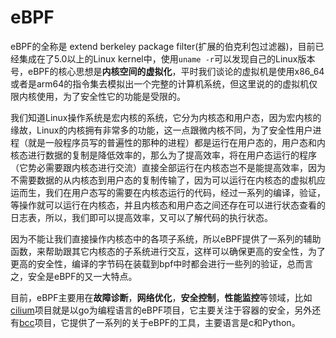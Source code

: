 # eBPF

eBPF的全称是 extend berkeley package filter(扩展的伯克利包过滤器)，目前已经集成在了5.0以上的Linux kernel中，使用`uname -r`可以发现自己的Linux版本号，eBPF的核心思想是**内核空间的虚拟化**，平时我们谈论的虚拟机是使用x86_64或者是arm64的指令集去模拟出一个完整的计算机系统，但这里说的的虚拟机仅限内核使用，为了安全性它的功能是受限的。

我们知道Linux操作系统是宏内核的系统，它分为内核态和用户态，因为宏内核的缘故，Linux的内核拥有非常多的功能，这一点跟微内核不同，为了安全性用户进程（就是一般程序员写的普遍性的那种的进程）都是运行在用户态的，用户态和内核态进行数据的复制是降低效率的，那么为了提高效率，将在用户态运行的程序（它势必需要跟内核态进行交流）直接全部运行在内核态岂不是能提高效率，因为不需要数据的从内核态到用户态的复制传输了，因为可以运行在内核态的虚拟机应运而生，我们在用户态写的需要在内核态运行的代码，经过一系列的编译，验证，等操作就可以运行在内核态，并且内核态和用户态之间还存在可以进行状态查看的日志表，所以，我们即可以提高效率，又可以了解代码的执行状态。

因为不能让我们直接操作内核态中的各项子系统，所以eBPF提供了一系列的辅助函数，来帮助跟其它内核态的子系统进行交互，这样可以确保更高的安全性，为了更高的安全性，编译的字节码在装载到bpf中时都会进行一些列的验证，总而言之，安全是eBPF的又一大特点。

目前，eBPF主要用在**故障诊断**，**网络优化**，**安全控制**，**性能监控**等领域，比如[cilium](https://cilium.io/)项目就是以go为编程语言的eBPF项目，它主要关注于容器的安全，另外还有[bcc](https://github.com/iovisor/bcc)项目，它提供了一系列的关于eBPF的工具，主要语言是c和Python。

